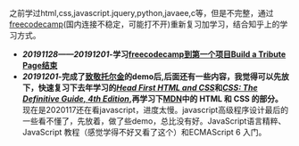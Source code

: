 之前学过html,css,javascript.jquery,python,javaee,c等，但是不完整，通过<a href="https://www.freecodecamp.cn/akayidesu" target="_blank">freecodecamp</a>(国内连接不稳定，可能打不开)重新复习加学习，结合知乎上的学习方式。<br/>
<ul>
        <li><strong><em>20191128——20191201</em>-学习<a href="https://www.freecodecamp.cn/akayidesu" target="_blank">freecodecamp到第一个项目Build a Tribute Page结束</a></strong></li>
        <li><strong><em>20191201</em>-完成了<a href="https://akayi07.github.io/TributePage1/" target="_blank">致敬托尔金</a>的demo后,后面还有一些内容，我觉得可以先放下，快速复习下去年学习的<a href="https://book.douban.com/subject/25752357/" target="_blank"><em>Head First HTML and CSS</em></a>和<a href="https://book.douban.com/subject/33398314/" target="_blank"><em>CSS: The Definitive Guide, 4th Edition</em></a>,再学习下<a href="https://developer.mozilla.org/zh-CN/" target="_blank">MDN</a>中的 HTML 和 CSS 的部分。</strong></li>
        现在是2020117还在看javascript，进度太慢。javascript高级程序设计最后的一些看不懂了，先放着，做了些demo，总比没有好。JavaScript语言精粹、JavaScript 教程（感觉学得不好又看了这个）和ECMAScript 6 入门。
</ul>
